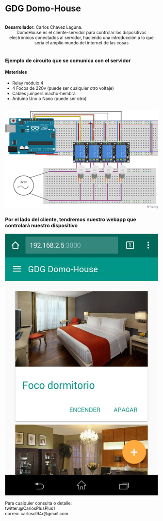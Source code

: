 <h1>GDG Domo-House</h1>
<br/>
<b>Desarrollador:</b> Carlos Chavez Laguna.<br/>

    

<center>DomoHouse es el cliente-servidor para controlar los dispositivos electrónicos conectados al servidor, haciendo una introducción a lo que seria el amplio mundo del internet de las cosas</center>

<br/>


<h3>Ejemplo de circuito que se comunica con el servidor</h3>
<h4>Materiales</h4>
<ul>
  <li>Relay módulo 4</li>
  <li>4 Focos de 220v (puede ser cualquier otro voltaje)</li>
  <li>Cables jumpers macho-hembra</li>
  <li>Arduino Uno o Nano (puede ser otro)</li>

</ul> 
<br/>
<img src="https://raw.githubusercontent.com/CarlosDevlp/GDGDomoHouse/master/guia/diagrama_relay_arduino.png" />


<h3>Por el lado del cliente, tendremos nuestro webapp que controlará nuestro dispositivo</h3>
<img src="https://raw.githubusercontent.com/CarlosDevlp/GDGDomoHouse/master/guia/mock.png" />

<br/>
<p>
  Para cualquier consulta o detalle:<br/>
  twitter:@CarlosPlusPlus1 <br/>
  correo: carloscl94r@gmail.com <br/>  
</p>
